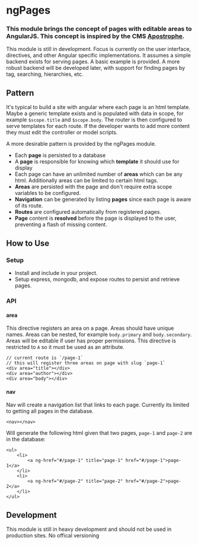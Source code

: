 # ngPages

### This module brings the concept of pages with editable areas to AngularJS. This concept is inspired by the CMS [Apostrophe](http://demo2.apostrophenow.com/).

This module is still in development. Focus is currently on the user interface, directives, and other Angular specific implementations. It assumes a simple backend exists for serving pages. A basic example is provided. A more robust backend will be developed later, with support for finding pages by tag, searching, hierarchies, etc.

## Pattern

It's typical to build a site with angular where each page is an html template. Maybe a generic template exists and is populated with data in scope, for example `$scope.title` and `$scope.body`. The router is then configured to serve templates for each route. If the developer wants to add more content they must edit the controller or model scripts. 

A more desirable pattern is provided by the ngPages module.   

- Each **page** is persisted to a database
- A **page** is responsible for knowing which **template** it should use for display
- Each page can have an unlimited number of **areas** which can be any html. Additionally areas can be limited to certain html tags. 
- **Areas** are persisted with the page and don't require extra scope variables to be configured.
- **Navigation** can be generated by listing **pages** since each page is aware of its route.
- **Routes** are configured automatically from registered pages.
- **Page** content is **resolved** before the page is displayed to the user, preventing a flash of missing content. 

## How to Use

### Setup
- Install and include in your project. 
- Setup express, mongodb, and expose routes to persist and retrieve pages. 

### API

#### area
This directive registers an area on a page. Areas should have unique names. Areas can be nested, for example `body.primary` and `body.secondary`. Areas will be editable if user has proper permissions. This directive is restricted to `A` so it must be used as an attribute.  

```
// current route is `/page-1`
// this will register three areas on page with slug `page-1`
<div area="title"></div>
<div area="author"></div>
<div area="body"></div>
```

#### nav

Nav will create a navigation list that links to each page. Currently its limited to getting all pages in the database. 

```
<nav></nav>
```

Will generate the following html given that two pages, `page-1` and `page-2` are in the database:

```
<ul>
    <li>
        <a ng-href="#/page-1" title="page-1" href="#/page-1">page-1</a>
    </li>
    <li>
        <a ng-href="#/page-2" title="page-2" href="#/page-2">page-2</a>
    </li>
</ul>

```

## Development

This module is still in heavy development and should not be used in production sites. No offical versioning